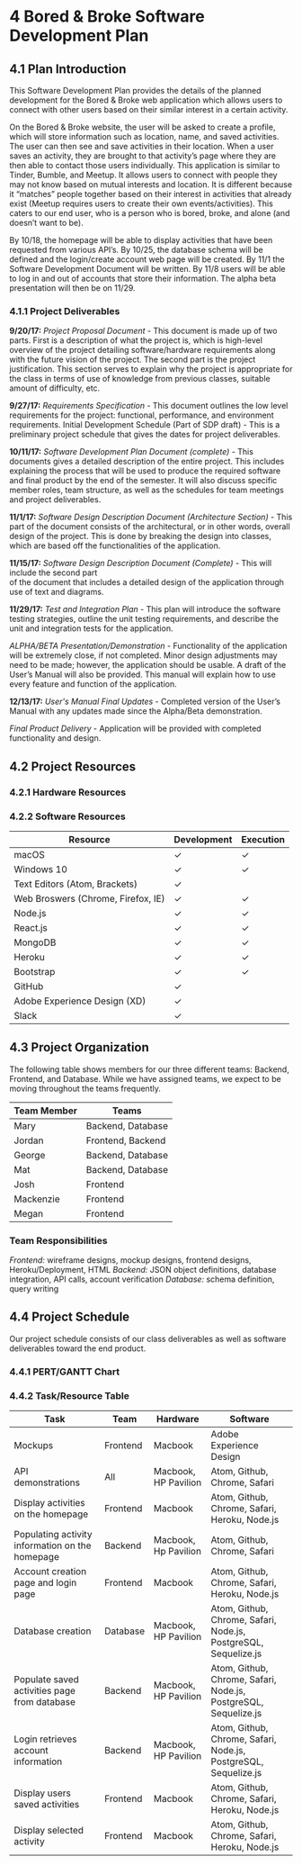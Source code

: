 # 4 Bored & Broke Software Development Plan
## 4.1 Plan Introduction

This Software Development Plan provides the details of the planned development for the Bored & Broke web application which allows users to connect with other users based on their similar interest in a certain activity.     

On the Bored & Broke website, the user will be asked to create a profile, which will store information such as location, name, and saved activities. The user can then see and save activities in their location. When a user saves an activity, they are brought to that activity’s page where they are then able to contact those users individually. This application is similar to Tinder, Bumble, and Meetup. It allows users to connect with people they may not know based on mutual interests and location. It is different because it “matches” people together based on their interest in activities that already exist (Meetup requires users to create their own events/activities). This caters to our end user, who is a person who is bored, broke, and alone (and doesn’t want to be).        

By 10/18, the homepage will be able to display activities that have been requested from various API’s. By 10/25, the database schema will be defined and the login/create account web page will be created. By 11/1 the Software Development Document will be written. By 11/8 users will be able to log in and out of accounts that store their information. The alpha beta presentation will then be on 11/29.

### 4.1.1 Project Deliverables

**9/20/17:**
_Project Proposal Document_ - This document is made up of two parts. First is a description of what the project is, which is high-level overview of the project detailing software/hardware requirements along with the future vision of the project. The second part is the project justification.  This section serves to explain why the project is appropriate for the class in terms of use of knowledge from previous classes, suitable amount of difficulty, etc.

**9/27/17:**
_Requirements Specification_ - This document outlines the low level requirements for the 	project: functional, performance, and environment requirements.
Initial Development Schedule (Part of SDP draft) - This is a preliminary project
schedule that gives the dates for project deliverables.

**10/11/17:**
_Software Development Plan Document (complete)_ - This documents gives a detailed
description of the entire project. This includes explaining the process that will be used
to produce the required software and final product by the end of the semester.  It will
also discuss specific member roles, team structure, as well as the schedules for team
meetings and project deliverables.

**11/1/17:**
_Software Design Description Document (Architecture Section)_ - This part of the
document consists of the architectural, or in other words, overall design of the project.
This is done by breaking the design into classes, which are based off the
functionalities of the application.

**11/15/17:**
_Software Design Description Document (Complete)_ - This will include the second part 	
of the document that includes a detailed design of the application through use of text
and diagrams.

**11/29/17:**
_Test and Integration Plan_ - This plan will introduce the software testing strategies, outline the unit testing requirements, and describe the unit and integration tests for the application.

_ALPHA/BETA Presentation/Demonstration_ - Functionality of the application will be
extremely close, if not completed.  Minor design adjustments may need to be made;
however, the application should be usable. A draft of the User’s Manual will also be
provided.  This manual will explain how to use every feature and function of the
application.

**12/13/17:**
_User's Manual Final Updates_ - Completed version of the User’s Manual with any updates made since the Alpha/Beta demonstration.

_Final Product Delivery_ - Application will be provided with completed functionality and design.

## 4.2 Project Resources
### 4.2.1 Hardware Resources
### 4.2.2 Software Resources
  Resource                                 | Development   | Execution
  ---------------------------------------- | ------------- | ---------
  macOS                                    | ✓             | ✓
  Windows 10                               | ✓             | ✓
  Text Editors (Atom, Brackets)            | ✓             |  
  Web Broswers (Chrome, Firefox, IE)       | ✓             | ✓
  Node.js                                  | ✓             | ✓
  React.js                                 | ✓             | ✓
  MongoDB                                  | ✓             | ✓
  Heroku                                   | ✓             | ✓
  Bootstrap                                | ✓             | ✓
  GitHub                                   | ✓             |
  Adobe Experience Design (XD)             | ✓             |
  Slack                                    | ✓             |
## 4.3 Project Organization
The following table shows members for our three different teams: Backend, Frontend, and Database. While we have assigned teams, we expect to be moving throughout the teams frequently.

| Team Member | Teams             |
|-------------|-------------------|
| Mary        | Backend, Database |
| Jordan      | Frontend, Backend |
| George      | Backend, Database |
| Mat         | Backend, Database |
| Josh        | Frontend          |
| Mackenzie   | Frontend          |
| Megan       | Frontend          |

### Team Responsibilities
*Frontend:* wireframe designs, mockup designs, frontend designs, Heroku/Deployment, HTML
*Backend:* JSON object definitions, database integration, API calls, account verification
*Database:* schema definition, query writing

## 4.4 Project Schedule
Our project schedule consists of our class deliverables as well as software deliverables toward the end product.
### 4.4.1 PERT/GANTT Chart
### 4.4.2 Task/Resource Table

Task     | Team | Hardware | Software
------------------ |-------------|-----------| -------------
Mockups  | Frontend | Macbook | Adobe Experience Design
API demonstrations | All | Macbook, HP Pavilion | Atom, Github, Chrome, Safari
Display activities on the homepage | Frontend | Macbook | Atom, Github, Chrome, Safari, Heroku, Node.js
Populating activity information on the homepage | Backend | Macbook, Hp Pavilion | Atom, Github, Chrome, Safari
Account creation page and login page | Frontend | Macbook | Atom, Github, Chrome, Safari, Heroku, Node.js
Database creation | Database | Macbook, HP Pavilion | Atom, Github, Chrome, Safari, Node.js, PostgreSQL, Sequelize.js
Populate saved activities page from database| Backend| Macbook, HP Pavilion | Atom, Github, Chrome, Safari, Node.js, PostgreSQL, Sequelize.js
Login retrieves account information | Backend | Macbook, HP Pavilion | Atom, Github, Chrome, Safari, Node.js, PostgreSQL, Sequelize.js
Display users saved activities  | Frontend | Macbook | Atom, Github, Chrome, Safari, Heroku, Node.js
Display selected activity  | Frontend | Macbook | Atom, Github, Chrome, Safari, Heroku, Node.js
